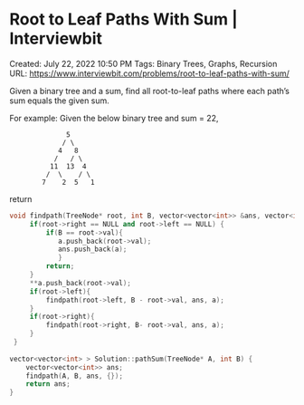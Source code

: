 # Root to Leaf Paths With Sum | Interviewbit

Created: July 22, 2022 10:50 PM
Tags: Binary Trees, Graphs, Recursion
URL: https://www.interviewbit.com/problems/root-to-leaf-paths-with-sum/

Given a binary tree and a sum, find all root-to-leaf paths where each path’s sum equals the given sum.

For example:
 Given the below binary tree and sum = 22,

```
              5
             / \
            4   8
           /   / \
          11  13  4
         /  \    / \
        7    2  5   1

```

return

```cpp
void findpath(TreeNode* root, int B, vector<vector<int>> &ans, vector<int> a){
     if(root->right == NULL and root->left == NULL) {
         if(B == root->val){
            a.push_back(root->val);
            ans.push_back(a);
            }
         return;
     }
     **a.push_back(root->val);
     if(root->left){
         findpath(root->left, B - root->val, ans, a);
     }
     if(root->right){
         findpath(root->right, B- root->val, ans, a);
     }
 }
 
vector<vector<int> > Solution::pathSum(TreeNode* A, int B) {
    vector<vector<int>> ans;
    findpath(A, B, ans, {});
    return ans;
}
```